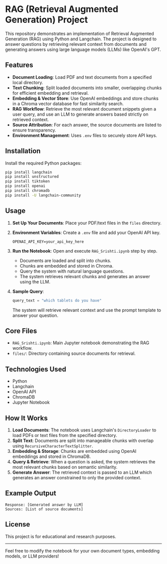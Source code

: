 # RAG (Retrieval Augmented Generation) Project

This repository demonstrates an implementation of Retrieval Augmented Generation (RAG) using Python and Langchain. The project is designed to answer questions by retrieving relevant context from documents and generating answers using large language models (LLMs) like OpenAI's GPT.

## Features

- **Document Loading**: Load PDF and text documents from a specified local directory.
- **Text Chunking**: Split loaded documents into smaller, overlapping chunks for efficient embedding and retrieval.
- **Embedding & Vector Store**: Use OpenAI embeddings and store chunks in a Chroma vector database for fast similarity search.
- **RAG Workflow**: Retrieve the most relevant document snippets given a user query, and use an LLM to generate answers based strictly on retrieved context.
- **Source Attribution**: For each answer, the source documents are listed to ensure transparency.
- **Environment Management**: Uses `.env` files to securely store API keys.

## Installation

Install the required Python packages:

```bash
pip install langchain
pip install unstructured
pip install tiktoken
pip install openai
pip install chromadb
pip install -U langchain-community
```

## Usage

1. **Set Up Your Documents**: Place your PDF/text files in the `files` directory.
2. **Environment Variables**: Create a `.env` file and add your OpenAI API key.

   ```
   OPENAI_API_KEY=your_api_key_here
   ```

3. **Run the Notebook**: Open and execute `RAG_Srishti.ipynb` step by step.

   - Documents are loaded and split into chunks.
   - Chunks are embedded and stored in Chroma.
   - Query the system with natural language questions.
   - The system retrieves relevant chunks and generates an answer using the LLM.

4. **Sample Query**:

   ```python
   query_text = "which tablets do you have"
   ```

   The system will retrieve relevant context and use the prompt template to answer your question.

## Core Files

- `RAG_Srishti.ipynb`: Main Jupyter notebook demonstrating the RAG workflow.
- `files/`: Directory containing source documents for retrieval.

## Technologies Used

- Python
- Langchain
- OpenAI API
- ChromaDB
- Jupyter Notebook

## How It Works

1. **Load Documents**: The notebook uses Langchain's `DirectoryLoader` to load PDFs or text files from the specified directory.
2. **Split Text**: Documents are split into manageable chunks with overlap using `RecursiveCharacterTextSplitter`.
3. **Embedding & Storage**: Chunks are embedded using OpenAI embeddings and stored in ChromaDB.
4. **Query & Retrieve**: When a question is asked, the system retrieves the most relevant chunks based on semantic similarity.
5. **Generate Answer**: The retrieved context is passed to an LLM which generates an answer constrained to only the provided context.

## Example Output

```
Response: [Generated answer by LLM]
Sources: [List of source documents]
```

## License

This project is for educational and research purposes.

---

Feel free to modify the notebook for your own document types, embedding models, or LLM providers!
